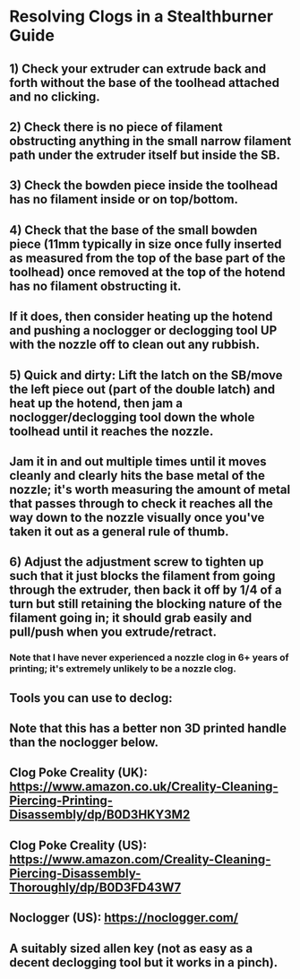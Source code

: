 # Resolving Clogs in a Stealthburner Guide

## 1) Check your extruder can extrude back and forth without the base of the toolhead attached and no clicking.
## 2) Check there is no piece of filament obstructing anything in the small narrow filament path under the extruder itself but inside the SB.
## 3) Check the bowden piece inside the toolhead has no filament inside or on top/bottom.
## 4) Check that the base of the small bowden piece (11mm typically in size once fully inserted as measured from the top of the base part of the toolhead) once removed at the top of the hotend has no filament obstructing it.
## If it does, then consider heating up the hotend and pushing a noclogger or declogging tool UP with the nozzle off to clean out any rubbish.
## 5) Quick and dirty: Lift the latch on the SB/move the left piece out (part of the double latch) and heat up the hotend, then jam a noclogger/declogging tool down the whole toolhead until it reaches the nozzle.
## Jam it in and out multiple times until it moves cleanly and clearly hits the base metal of the nozzle; it's worth measuring the amount of metal that passes through to check it reaches all the way down to the nozzle visually once you've taken it out as a general rule of thumb.
## 6) Adjust the adjustment screw to tighten up such that it just blocks the filament from going through the extruder, then back it off by 1/4 of a turn but still retaining the blocking nature of the filament going in; it should grab easily and pull/push when you extrude/retract.

### Note that I have never experienced a nozzle clog in 6+ years of printing; it's extremely unlikely to be a nozzle clog.

## Tools you can use to declog:

## Note that this has a better non 3D printed handle than the noclogger below.
## Clog Poke Creality (UK): https://www.amazon.co.uk/Creality-Cleaning-Piercing-Printing-Disassembly/dp/B0D3HKY3M2
## Clog Poke Creality (US): https://www.amazon.com/Creality-Cleaning-Piercing-Disassembly-Thoroughly/dp/B0D3FD43W7
## Noclogger (US): https://noclogger.com/
## A suitably sized allen key (not as easy as a decent declogging tool but it works in a pinch).
